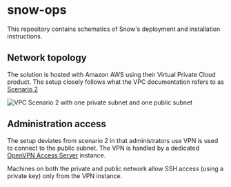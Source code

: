 snow-ops
===

This repository contains schematics of Snow's deployment and installation instructions.

Network topology
---

The solution is hosted with Amazon AWS using their Virtual Private Cloud product. The setup closely follows what the VPC documentation refers to as [Scenario 2](http://docs.aws.amazon.com/AmazonVPC/latest/UserGuide/VPC_Scenario2.html)

![VPC Scenario 2 with one private subnet and one public subnet](http://docs.aws.amazon.com/AmazonVPC/latest/UserGuide/images/Case2_Diagram.png)

Administration access
---

The setup deviates from scenario 2 in that administrators use VPN is used to connect to the public subnet. The VPN is handled by a dedicated [OpenVPN Access Server](http://openvpn.net/index.php/access-server/cloudmachines/513-access-server-amazon-vpc.html) instance.

Machines on both the private and public network allow SSH access (using a private key) only from the VPN instance.

